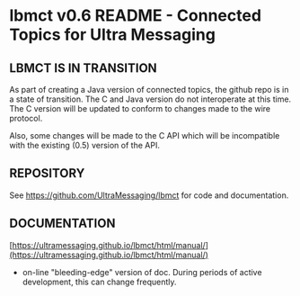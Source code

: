 # lbmct v0.6 README - Connected Topics for Ultra Messaging

## LBMCT IS IN TRANSITION

As part of creating a Java version of connected topics, the github repo is in
a state of transition.
The C and Java version do not interoperate at this time.
The C version will be updated to conform to changes made to the wire protocol.

Also, some changes will be made to the C API which will be incompatible with
the existing (0.5) version of the API.

## REPOSITORY

See https://github.com/UltraMessaging/lbmct for code and documentation.

## DOCUMENTATION

[https://ultramessaging.github.io/lbmct/html/manual/](https://ultramessaging.github.io/lbmct/html/manual/)
- on-line "bleeding-edge" version of doc.
During periods of active development, this can change frequently.
